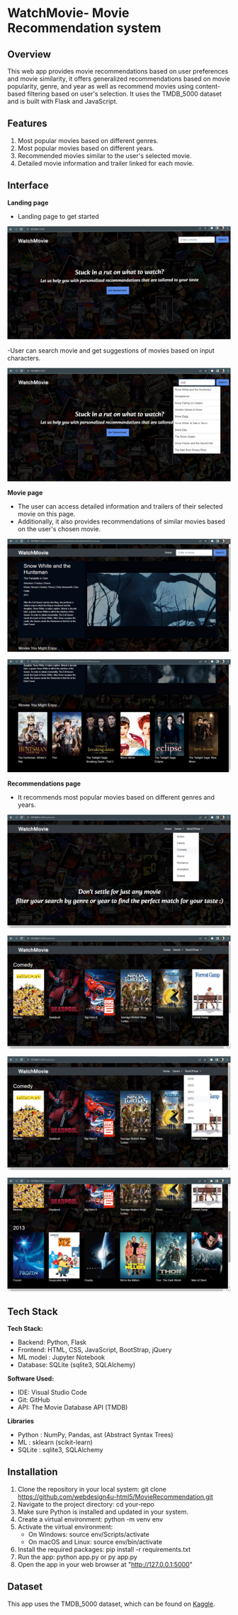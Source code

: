 # WatchMovie- Movie Recommendation system


## Overview

This web app provides movie recommendations based on user preferences and movie similarity, it offers generalized recommendations based on movie popularity, genre, and year as well as recommend movies using content-based filtering based on user's selection. It uses the TMDB_5000 dataset and is built with Flask and JavaScript.

## Features

1. Most popular movies based on different genres. 
2. Most popular movies based on different years. 
3. Recommended movies similar to the user's selected movie.
4. Detailed movie information and trailer linked for each movie.

## Interface

**Landing page**

- Landing page to get started

![landing page](/static/images/img1.png)


-User can search movie and get suggestions of movies based on input characters.

![landing page](/static/images/img2.png)

**Movie page**
- The user can access detailed information and trailers of their selected movie on this page. 
- Additionally, it also provides recommendations of similar movies based on the user's chosen movie.

![landing page](/static/images/img3.png)

![landing page](/static/images/img4.png)

**Recommendations page**
- It recommends most popular movies based on different genres and years.

![landing page](/static/images/img6.png)


![landing page](/static/images/img7.png)


![landing page](/static/images/img8.png)


![landing page](/static/images/img9.png)


## Tech Stack 
**Tech Stack:**

- Backend: Python, Flask
- Frontend: HTML, CSS, JavaScript, BootStrap, jQuery
- ML model : Jupyter Notebook 
- Database: SQLite (sqlite3, SQLAlchemy)

**Software Used:**

- IDE: Visual Studio Code
- Git: GitHub
- API: The Movie Database API (TMDB)

**Libraries**

- Python : NumPy, Pandas, ast (Abstract Syntax Trees)
- ML : sklearn (scikit-learn)
- SQLite : sqlite3, SQLAlchemy

## Installation

1. Clone the repository in your local system: git clone https://github.com/webdesign4u-html5/MovieRecommendation.git
2. Navigate to the project directory: cd your-repo
3. Make sure Python is installed and updated in your system.
4. Create a virtual environment: python -m venv env
5. Activate the virtual environment:
    - On Windows: source env/Scripts/activate
    - On macOS and Linux: source env/bin/activate
6. Install the required packages: pip install -r requirements.txt
7. Run the app: python app.py or py app.py
8. Open the app in your web browser at "http://127.0.0.1:5000"

## Dataset

This app uses the TMDB_5000 dataset, which can be found on [Kaggle](https://www.kaggle.com/datasets/tmdb/tmdb-movie-metadata).
